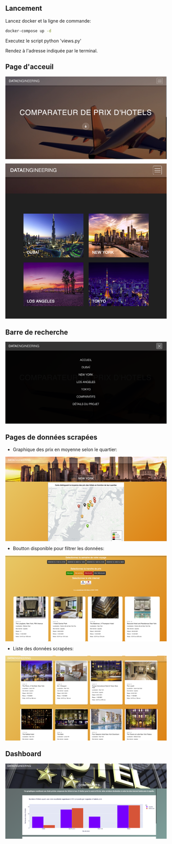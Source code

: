 ## Lancement

Lancez docker et la ligne de commande:
```bash
docker-compose up -d
```
Executez le script python 'views.py'

Rendez à l'adresse indiquée par le terminal.

## Page d'acceuil

<p align= "center">
<img src="static/img/acceuilavion.png"  align="middle">
</p>

<p align= "center">
<img src="static/img/acceuil2.png"  align="middle">
</p>

## Barre de recherche

<p align= "center">
<img src="static/img/barrerecherche.png"  align="middle">
</p>

## Pages de données scrapées

- Graphique des prix en moyenne selon le quartier:

<p align= "center">
<img src="static/img/nyfolium.png"  align="middle">
</p>

- Boutton disponible pour filtrer les données:

<p align= "center">
<img src="static/img/nyboutton.png"  align="middle">
</p>

- Liste des données scrapées:

<p align= "center">
<img src="static/img/list.png"  align="middle">
</p>

## Dashboard

<p align= "center">
<img src="static/img/dash.png"  align="middle">
</p>





